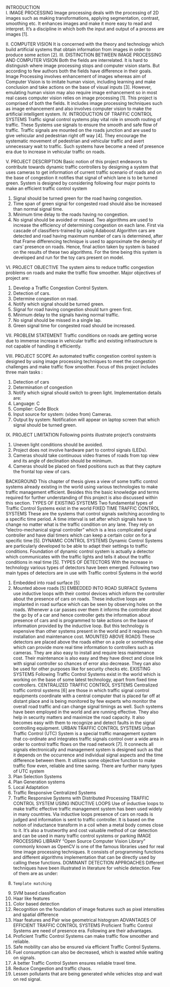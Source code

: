 INTRODUCTION   
I. IMAGE PROCESSING
Image processing deals with the processing of 2D images such as making transformations, applying segmentation, contrast, smoothing etc. It enhances images and make it more easy to read and interpret. It’s a discipline in which both the input and output of a process are images [1].  

II. COMPUTER VISION
It is concerned with the theory and technology which build artificial systems that obtain information from images in order to produce some action [2].
III. DISTINCTION BETWEEN IMAGE PROCESSING AND COMPUTER VISION
Both the fields are interrelated. It is hard to distinguish where image processing stops and computer vision starts. But according to few authors both the fields have difference in their goals. Image Processing involves enhancement of images whereas aim of Computer Vision is to imitate human vision, including learning and make conclusion and take actions on the base of visual inputs [3]. However, emulating human vision may also require image enhancement so in most real cases computer vision relies on image processing [1]. 
This project is comprised of both the fields. It includes image processing techniques such as image enhancement and also involves computer vision to make the artificial intelligent system.
IV. INTRODUCTION OF TRAFFIC CONTROL SYSTEMS 
Traffic signal control systems play vital role in smooth routing of traffic. These Systems use signals to ensure the smooth and safe flow of traffic. Traffic signals are mounted on the roads junction and are used to give vehicular and pedestrian right off way [4]. They encourage the systematic movement of pedestrian and vehicular traffic and avert unnecessary wait to traffic. Such systems have become a need of presence era due to increase in vehicular traffic on roads.

V. PROJECT DESCRIPTION
Basic notion of this project endeavors to contribute towards dynamic traffic controllers by designing a system that uses cameras to get information of current traffic scenario of roads and on the base of congestion it notifies that  signal of which lane is to be turned green. System is designed by considering following four major points to make an efficient traffic control system
1.	Signal should be turned green for the road having congestion.
2.	Time span of green signal for congested road should also be increased than normal signal time.
3.	Minimum time delay to the roads having no congestion.
4.	No signal should be avoided or missed.
 Two algorithms are used to increase the efficiency of determining congestion on each lane. First via cascade of classifiers-trained by using Adaboost Algorithm cars are detected and road having maximum number of cars is determined, after that Frame differencing technique is used to approximate the density of cars’ presence on  roads. Hence, final action taken by system is based on the results of these two algorithms. For the time being this system is developed and run for the toy cars present on model.

VI. PROJECT OBJECTIVE
The system aims to reduce traffic congestion problems on roads and make the traffic flow smoother. Major objectives of project are:
1.  Develop a Traffic Congestion Control System.
2.  Detection of cars.
3.  Determine congestion on road.
4.  Notify which signal should be turned green.
5.  Signal for road having congestion should turn green first.
6.  Minimum delay to the signals having normal traffic. 
7.  No signal should be missed in a single lap.
8. Green signal time for congested road should be increased.

VII. PROBLEM STATEMENT
Traffic conditions on roads are getting worse due to immense increase in vehicular traffic and existing infrastructure is not capable of handling it efficiently. 

VIII. PROJECT SCOPE
An automated traffic congestion control system is designed by using image processing techniques to meet the congestion challenges and make traffic flow smoother. Focus of this project includes three main tasks :
1.	Detection of cars
2.	Determination of congestion
3.	Notify which signal should switch to green light.
          Implementation details are:
1.	Language: C
2.	Complier: Code Block
3.	Input source for system: (video from) Cameras.
4.	Output by system: Notification will appear on laptop screen that which signal should be turned green.

IX. PROJECT LIMITATION
         Following points illustrate project’s constraints   
1.	Uneven light conditions should be avoided.
2.	Project does not involve hardware part to control signals (LEDs).
3.	Cameras should take continuous video frames of roads from top view and its angle of declination should be minimum. 
4.	Cameras should be placed on fixed positions such as that they capture the frontal top view of cars. 










BACKGROUND
This chapter of thesis gives a view of some traffic control systems already existing in the world using various technologies to make traffic management efficient. Besides this the basic knowledge and terms required for further understanding of this project is also discussed within this section. 
TYPES OF EXISTING SYSTEMS
           Two fundamental types of Traffic Control Systems exist in the world
FIXED TIME TRAFFIC CONTROL SYSTEMS
These are the systems that control signals switching according to a specific time period. A time interval is set after which signals have to change no matter what is the traffic condition on any lane. They rely on “electro-mechanical signal controller” which is a less complicated signal controller and have dial timers which can keep a certain color on for a specific time [5].
DYNAMIC CONTROL SYSTEMS
Dynamic Control Systems are particularly developed to be able to adapt their settings to traffic conditions. Foundation of dynamic control system is actually a detector which communicates with the traffic lights and tells it about the traffic conditions in real time [5]. 
TYPES OF DETECTORS
With the increase in technology various types of detectors have been emerged. Following two main types of detectors are in use with Traffic control Systems in the world
1.	Embedded into road surface [5]
2.	Mounted above roads [5]
EMBEDDED INTO ROAD SURFACE
Systems use inductive loops with their control devices which inform the controller about the presence of cars on roads. These inductive loops are implanted in road surface which can be seen by observing holes on the roads. Whenever a car passes over them it informs the controller about the go by of a car and hence controller gets the information about presence of cars and is programmed to take actions on the base of information provided by the inductive loop. But this technology is expensive than other systems present in the world and it requires much installation and maintenance cost. 
MOUNTED ABOVE ROADS
These detectors are placed above the roads either on a pole or something else which can provide more real time information to controllers such as cameras. They are also easy to install and require less maintenance cost. Their maintenance is also easy and they have direct and close link with signal controller so chances of error also decrease. They can also be used for other purposes like for security checks etc. 
EXISTING SYSTEMS
Following Traffic Control Systems exist in the world which is working on the base of some latest technology, apart from fixed time controllers.
CENTRALIZED TRAFFIC CONTROL SYSTEMS
Centralized traffic control systems [6] are those in which traffic signal control equipments coordinate with a central computer that is placed far off at distant place and is being monitored by few experts who monitor the overall road traffic and can change signal timings as well. Such systems have been employed in the world and are running effective. They also help in security matters and maximize the road capacity. It also becomes easy with them to recognize and detect faults in the signal controlling equipment. 
URBAN TRAFFIC CONTROL SYSTEMS
Urban Traffic Control (UTC) System is a special traffic management system that co-ordinate and integrates traffic signals control over a wide area in order to control traffic flows on the road network [7]. It connects all signals electronically and management system is designed such as that it depends on the occurrence and individual signal aspects and the time difference between them. It utilizes some objective function to make traffic flow even, reliable and time saving.  There are further many types of UTC system
1.	Plan Selection Systems
2.	Plan Generation systems
3.	Local Adaptation
4.	Traffic Responsive Centralized Systems
5.	Traffic Responsive Systems with Distributed Processing
TRAFFIC CONTROL SYSTEM USING INDUCTIVE LOOPS
Use of inductive loops to make traffic effective traffic management system has been used widely in many countries. Via inductive loops presence of cars on roads is judged and information is sent to traffic controller. It is based on the notion of inductance transform in a coil when a metal body comes close to it. It’s also a trustworthy and cost valuable method of car detection and can be used in many traffic control systems or parking 
IMAGE PROCESSING LIBRARY
“Open Source Computer Vision Library” commonly known as OpenCV is one of the famous libraries used for real time image processing techniques. It consists of programming functions and different algorithms implementation that can be directly used by calling these functions.
DOMINANT DETECTION APPROACHES
   Different techniques have been illustrated in literature for vehicle detection.  Few of them are  as under:
1.	   Template matching  
1.	SVM based classification 
2.	Haar like features 
3.	Color based detection  
4.	Recognition on the foundation of image features such as pixel intensities and spatial difference 
5.	Haar features and Pair wise geometrical histogram
ADVANTAGES OF EFFICIENT TRAFFIC CONTROL SYSTEMS
 Proficient Traffic Control Systems are need of presence era. Following are their   advantages.
1.	Proficient Traffic Control Systems can make traffic flow smoother and reliable.
2.	Safe mobility can also be ensured via efficient Traffic Control Systems. 
3.	Fuel consumption can also be decreased, which is wasted while waiting on signals.
4.	A better Traffic Control System ensures reliable travel time.
5.	Reduce Congestion and traffic chaos.
6.	Lessen pollutants that are being generated while vehicles stop and wait on red signal.

